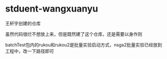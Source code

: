 # stduent-wangxuanyu
王轩宇创建的仓库

虽然代码很烂不想放上来，但是既然建了这个仓库，还是需要以身作则

batchTest包内的rukou和rukou2是批量实验启动方式，nsga2批量实验已经放到工程中，改一下路径即可
